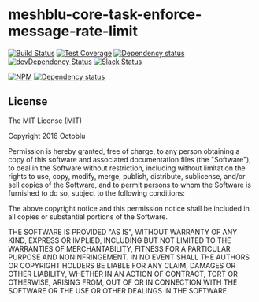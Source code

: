 # meshblu-core-task-enforce-message-rate-limit

[![Build Status](https://travis-ci.org/octoblu/meshblu-core-task-enforce-message-rate-limit.svg?branch=master)](https://travis-ci.org/octoblu/meshblu-core-task-enforce-message-rate-limit)
[![Test Coverage](https://codecov.io/gh/octoblu/meshblu-core-task-enforce-message-rate-limit/branch/master/graph/badge.svg)](https://codecov.io/gh/octoblu/meshblu-core-task-enforce-message-rate-limit)
[![Dependency status](http://img.shields.io/david/octoblu/meshblu-core-task-enforce-message-rate-limit.svg?style=flat)](https://david-dm.org/octoblu/meshblu-core-task-enforce-message-rate-limit)
[![devDependency Status](http://img.shields.io/david/dev/octoblu/meshblu-core-task-enforce-message-rate-limit.svg?style=flat)](https://david-dm.org/octoblu/meshblu-core-task-enforce-message-rate-limit#info=devDependencies)
[![Slack Status](http://community-slack.octoblu.com/badge.svg)](http://community-slack.octoblu.com)

[![NPM](https://nodei.co/npm/meshblu-core-task-enforce-message-rate-limit.svg?style=flat)](https://npmjs.org/package/meshblu-core-task-enforce-message-rate-limit)
[![Dependency status](http://img.shields.io/david/octoblu/meshblu-core-task-enforce-message-rate-limit.svg?style=flat)](https://david-dm.org/octoblu/meshblu-core-task-enforce-message-rate-limit)

## License

The MIT License (MIT)

Copyright 2016 Octoblu

Permission is hereby granted, free of charge, to any person obtaining a copy
of this software and associated documentation files (the "Software"), to deal
in the Software without restriction, including without limitation the rights
to use, copy, modify, merge, publish, distribute, sublicense, and/or sell
copies of the Software, and to permit persons to whom the Software is
furnished to do so, subject to the following conditions:

The above copyright notice and this permission notice shall be included in all
copies or substantial portions of the Software.

THE SOFTWARE IS PROVIDED "AS IS", WITHOUT WARRANTY OF ANY KIND, EXPRESS OR
IMPLIED, INCLUDING BUT NOT LIMITED TO THE WARRANTIES OF MERCHANTABILITY,
FITNESS FOR A PARTICULAR PURPOSE AND NONINFRINGEMENT. IN NO EVENT SHALL THE
AUTHORS OR COPYRIGHT HOLDERS BE LIABLE FOR ANY CLAIM, DAMAGES OR OTHER
LIABILITY, WHETHER IN AN ACTION OF CONTRACT, TORT OR OTHERWISE, ARISING FROM,
OUT OF OR IN CONNECTION WITH THE SOFTWARE OR THE USE OR OTHER DEALINGS IN THE
SOFTWARE.
